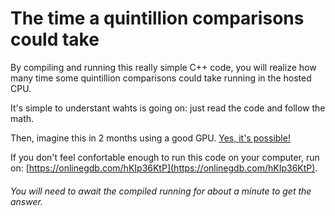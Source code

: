 # The time a quintillion comparisons could take
By compiling and running this really simple C++ code, you will realize how many time some quintillion comparisons could take running in the hosted CPU.

It's simple to understant wahts is going on: just read the code and follow the math.

Then, imagine this in 2 months using a good GPU. <ins>Yes, it's possible!</ins>

If you don't feel confortable enough to run this code on your computer, run on: [https://onlinegdb.com/hKIp36KtP](https://onlinegdb.com/hKIp36KtP).

###### You will need to await the compiled running for about a minute to get the answer.
